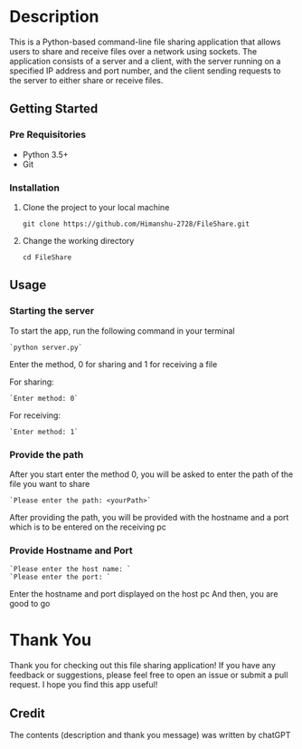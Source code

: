 # Description

This is a Python-based command-line file sharing application that allows users to share and receive files over a network using sockets. The application consists of a server and a client, with the server running on a specified IP address and port number, and the client sending requests to the server to either share or receive files.

## Getting Started

### Pre Requisitories 

* Python 3.5+
* Git

### Installation

1. Clone the project to your local machine 

    `git clone https://github.com/Himanshu-2728/FileShare.git `

2. Change the working directory

    `cd FileShare `

## Usage 

### Starting the server
To start the app, run the following command in your terminal

    `python server.py`

Enter the method, 0 for sharing and 1 for receiving a file 

For sharing:

    `Enter method: 0`

For receiving:

    `Enter method: 1`

### Provide the path 

After you start enter the method 0, you will be asked to enter the path of the file you want to share

    `Please enter the path: <yourPath>`

After providing the path, you will be provided with the hostname and a port which is to be entered on the receiving pc

### Provide Hostname and Port

    `Please enter the host name: `
    `Please enter the port: `

Enter the hostname and port displayed on the host pc
And then, you are good to go


# Thank You

Thank you for checking out this file sharing application! If you have any feedback or suggestions, please feel free to open an issue or submit a pull request. I hope you find this app useful!

## Credit

The contents (description and thank you message) was written by chatGPT